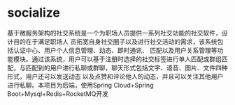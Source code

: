 # socialize
基于微服务架构的社交系统是一个为职场人员提供一系列社交功能的社交软件，设计目的在于满足职场人
员拓宽自身社交圈子以及进行社交活动的需求，该系统包括认证中心、用户个人信息管理、动态、即时通讯、
匹配以及用户关系管理等功能模块。通过该系统，用户可以基于注册时选择的社交标签进行单人匹配或群组匹
配，与匹配到的用户进行私聊或群聊，聊天形式包括文字、语音、图片、文件四种形式，用户还可以发送动态
以及点赞和评论他人的动态，并且可以关注其他用户进行私聊。本项目为后端，使用Spring Cloud+Spring Boot+Mysql+Redis+RocketMQ开发